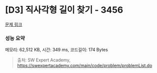 # [D3] 직사각형 길이 찾기 - 3456 

[문제 링크](https://swexpertacademy.com/main/code/problem/problemDetail.do?contestProbId=AWFPmsqqALwDFAV0) 

### 성능 요약

메모리: 62,512 KB, 시간: 349 ms, 코드길이: 174 Bytes



> 출처: SW Expert Academy, https://swexpertacademy.com/main/code/problem/problemList.do
